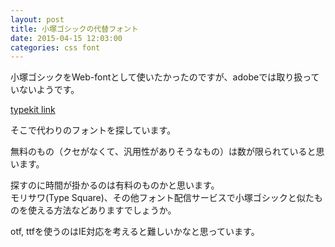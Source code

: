 ```yaml
---
layout: post
title: 小塚ゴシックの代替フォント
date: 2015-04-15 12:03:00
categories: css font
---
```

<p>小塚ゴシックをWeb-fontとして使いたかったのですが、adobeでは取り扱っていないようです。</p>

<p><a href="https://typekit.com/fonts/kozuka-gothic-pro" rel="nofollow">typekit link</a></p>

<p>そこで代わりのフォントを探しています。</p>

<p>無料のもの（クセがなくて、汎用性がありそうなもの）は数が限られていると思います。</p>

<p>探すのに時間が掛かるのは有料のものかと思います。<br>
モリサワ(Type Square)、その他フォント配信サービスで小塚ゴシックと似たものを使える方法などありますでしょうか。</p>

<p>otf, ttfを使うのはIE対応を考えると難しいかなと思っています。</p>
